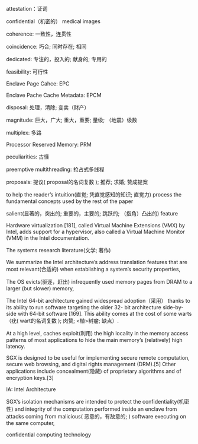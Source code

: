 attestation：证词

confidential（机密的） medical images

coherence: 一致性，连贯性

coincidence: 巧合; 同时存在; 相同

dedicated: 专注的，投入的; 献身的; 专用的

feasibility: 可行性

Enclave Page Cahce: EPC

Enclave Pache Cache Metadata: EPCM

disposal: 处理，清除; 变卖（财产）

magnitude: 巨大，广大; 重大，重要; 量级; （地震）级数

multiplex: 多路

Processor Reserved Memory: PRM

peculiarities: 古怪

preemptive multithreading: 抢占式多线程

proposals: 提议( proposal的名词复数 ); 推荐; 求婚; 赞成提案

to help the reader’s intuition(直觉; 凭直觉感知的知识; 直觉力) process the fundamental concepts used by the rest of the paper

salient(显著的，突出的; 重要的，主要的; 跳跃的; （指角）凸出的) feature

Hardware virtualization [181], called Virtual Machine Extensions (VMX) by Intel, adds support for a hypervisor, also called a Virtual Machine Monitor (VMM) in the Intel documentation.

The systems research literature(文学; 著作)

We summarize the Intel architecture’s address translation features that are most relevant(合适的) when establishing a system’s security properties,

The OS evicts(驱逐，赶出) infrequently used memory pages from DRAM to a larger (but slower) memory,


The Intel 64-bit architecture gained widespread adoption（采用） thanks to its ability to run software targeting the older 32- bit architecture side-by-side with 64-bit software [169]. This ability comes at the cost of some warts（疣( wart的名词复数 ); 肉赘; <植>树瘤; 缺点）. 

At a high level, caches exploit(利用) the high locality in the memory access patterns of most applications to hide the main memory’s (relatively) high latency. 


SGX is designed to be useful for implementing secure remote computation, secure web browsing, and digital rights management (DRM).[5] Other applications include concealment(隐藏) of proprietary algorithms and of encryption keys.[3]

IA: Intel Architecture

SGX’s isolation mechanisms are intended to protect the confidentiality(机密性) and integrity of the computation performed inside an enclave from attacks coming from malicious(
恶意的，有敌意的; ) software executing on the same computer,


confidential computing technology